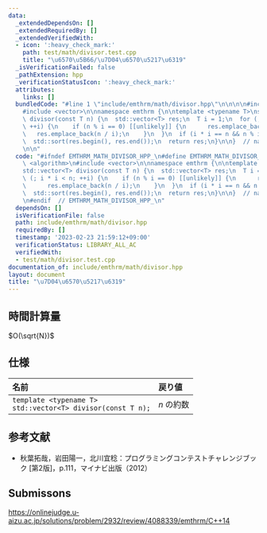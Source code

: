 ```yaml
---
data:
  _extendedDependsOn: []
  _extendedRequiredBy: []
  _extendedVerifiedWith:
  - icon: ':heavy_check_mark:'
    path: test/math/divisor.test.cpp
    title: "\u6570\u5B66/\u7D04\u6570\u5217\u6319"
  _isVerificationFailed: false
  _pathExtension: hpp
  _verificationStatusIcon: ':heavy_check_mark:'
  attributes:
    links: []
  bundledCode: "#line 1 \"include/emthrm/math/divisor.hpp\"\n\n\n\n#include <algorithm>\n\
    #include <vector>\n\nnamespace emthrm {\n\ntemplate <typename T>\nstd::vector<T>\
    \ divisor(const T n) {\n  std::vector<T> res;\n  T i = 1;\n  for (; i * i < n;\
    \ ++i) {\n    if (n % i == 0) [[unlikely]] {\n      res.emplace_back(i);\n   \
    \   res.emplace_back(n / i);\n    }\n  }\n  if (i * i == n && n % i == 0) res.emplace_back(i);\n\
    \  std::sort(res.begin(), res.end());\n  return res;\n}\n\n}  // namespace emthrm\n\
    \n\n"
  code: "#ifndef EMTHRM_MATH_DIVISOR_HPP_\n#define EMTHRM_MATH_DIVISOR_HPP_\n\n#include\
    \ <algorithm>\n#include <vector>\n\nnamespace emthrm {\n\ntemplate <typename T>\n\
    std::vector<T> divisor(const T n) {\n  std::vector<T> res;\n  T i = 1;\n  for\
    \ (; i * i < n; ++i) {\n    if (n % i == 0) [[unlikely]] {\n      res.emplace_back(i);\n\
    \      res.emplace_back(n / i);\n    }\n  }\n  if (i * i == n && n % i == 0) res.emplace_back(i);\n\
    \  std::sort(res.begin(), res.end());\n  return res;\n}\n\n}  // namespace emthrm\n\
    \n#endif  // EMTHRM_MATH_DIVISOR_HPP_\n"
  dependsOn: []
  isVerificationFile: false
  path: include/emthrm/math/divisor.hpp
  requiredBy: []
  timestamp: '2023-02-23 21:59:12+09:00'
  verificationStatus: LIBRARY_ALL_AC
  verifiedWith:
  - test/math/divisor.test.cpp
documentation_of: include/emthrm/math/divisor.hpp
layout: document
title: "\u7D04\u6570\u5217\u6319"
---
```



## 時間計算量

$O(\sqrt{N})$


## 仕様

|名前|戻り値|
|:--|:--|
|`template <typename T>`<br>`std::vector<T> divisor(const T n);`|$n$ の約数|


## 参考文献

- 秋葉拓哉，岩田陽一，北川宜稔：プログラミングコンテストチャレンジブック \[第2版\]，p.111，マイナビ出版（2012）


## Submissons

https://onlinejudge.u-aizu.ac.jp/solutions/problem/2932/review/4088339/emthrm/C++14
